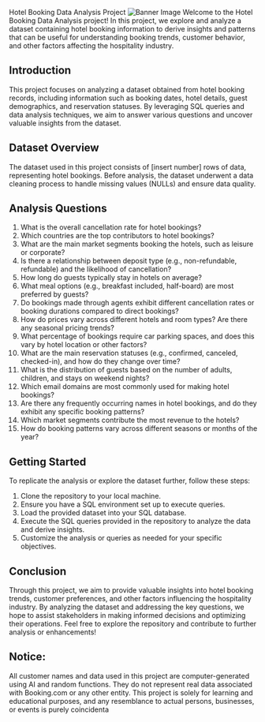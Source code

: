 Hotel Booking Data Analysis Project
![Banner Image](insert_banner_image_link_here)
Welcome to the Hotel Booking Data Analysis project! In this project, we explore and analyze a dataset containing hotel booking information to derive insights and patterns that can be useful for understanding booking trends, customer behavior, and other factors affecting the hospitality industry.

## Introduction
This project focuses on analyzing a dataset obtained from hotel booking records, including information such as booking dates, hotel details, guest demographics, and reservation statuses.
By leveraging SQL queries and data analysis techniques, we aim to answer various questions and uncover valuable insights from the dataset.

## Dataset Overview
The dataset used in this project consists of [insert number] rows of data, representing hotel
bookings. Before analysis, the dataset underwent a data cleaning process to handle missing
values (NULLs) and ensure data quality.

## Analysis Questions
1. What is the overall cancellation rate for hotel bookings?
2. Which countries are the top contributors to hotel bookings?
3. What are the main market segments booking the hotels, such as leisure or corporate?
4. Is there a relationship between deposit type (e.g., non-refundable, refundable) and the likelihood of cancellation?
5. How long do guests typically stay in hotels on average?
6. What meal options (e.g., breakfast included, half-board) are most preferred by guests?
7. Do bookings made through agents exhibit different cancellation rates or booking durations compared to direct bookings?
8. How do prices vary across different hotels and room types? Are there any seasonal pricing trends?
9. What percentage of bookings require car parking spaces, and does this vary by hotel location or other factors?
10. What are the main reservation statuses (e.g., confirmed, canceled, checked-in), and how do they change over time?
11. What is the distribution of guests based on the number of adults, children, and stays on weekend nights?
12. Which email domains are most commonly used for making hotel bookings?
13. Are there any frequently occurring names in hotel bookings, and do they exhibit any specific booking patterns?
14. Which market segments contribute the most revenue to the hotels?
15. How do booking patterns vary across different seasons or months of the year?

## Getting Started
To replicate the analysis or explore the dataset further, follow these steps:
1. Clone the repository to your local machine.
2. Ensure you have a SQL environment set up to execute queries.
3. Load the provided dataset into your SQL database.
4. Execute the SQL queries provided in the repository to analyze the data and derive insights.
5. Customize the analysis or queries as needed for your specific objectives.

## Conclusion
Through this project, we aim to provide valuable insights into hotel booking trends, customer preferences, and other factors influencing the hospitality industry. By analyzing the dataset and addressing the key questions, we hope to assist stakeholders in making informed decisions and optimizing their operations.
Feel free to explore the repository and contribute to further analysis or enhancements!

## Notice:
All customer names and data used in this project are computer-generated using AI and random functions. They do not represent real data associated with Booking.com or any other entity. This project is solely for learning and educational purposes, and any resemblance to actual persons, businesses, or events is purely coincidenta
